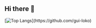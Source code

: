 ## Hi there 👋
[![Top Langs]([https://github-readme-stats.vercel.app/api/top-langs/?username=diego3g&layout=compact&title_color=fff&text_color=f8f8f2&hide=java&bg_color=171c24](https://github-readme-stats.vercel.app/api/top-langs/?username=jc007zz&layout=compact&title_color=fff&text_color=f8f8f2&hide=java&bg_color=171c24))](https://github.com/gui-loko)
<!--
**Jc007zZ/Jc007zZ** is a ✨ _special_ ✨ repository because its `README.md` (this file) appears on your GitHub profile.

Here are some ideas to get you started:

- 🔭 I’m currently working on ...
- 🌱 I’m currently learning ...
- 👯 I’m looking to collaborate on ...
- 🤔 I’m looking for help with ...
- 💬 Ask me about ...
- 📫 How to reach me: ...
- 😄 Pronouns: ...
- ⚡ Fun fact: ...
-->
